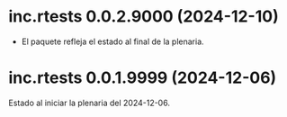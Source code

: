 <!-- NEWS.md is maintained by https://cynkra.github.io/fledge, do not edit -->

# inc.rtests 0.0.2.9000 (2024-12-10)

* El paquete refleja el estado al final de la plenaria.

# inc.rtests 0.0.1.9999 (2024-12-06)

Estado al iniciar la plenaria del 2024-12-06.
